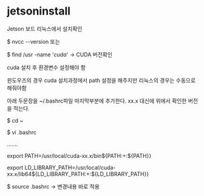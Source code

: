 # jetsoninstall

Jetson 보드 리눅스에서 설치확인 

$ nvcc --version 또는

$ find /usr -name '*cuda*' -> CUDA 버전확인

cuda 설치 후 환경변수 설정해야 함

윈도우즈의 경우 cuda 설치과정에서 path 설정을 해주지만 리눅스의 경우는 수동으로 해줘야함

아래 두문장을 ~/.bashrc파일 마지막부분에 추가한다. xx.x 대신에 위에서 확인한 버전을 적는다.

$ cd ~

$ vi .bashrc

.......

export PATH=/usr/local/cuda-xx.x/bin${PATH:+:${PATH}}

export LD_LIBRARY_PATH=/usr/local/cuda-xx.x/lib64${LD_LIBRARY_PATH:+:${LD_LIBRARY_PATH}}

$ source .bashrc -> 변경내용 바로 적용

